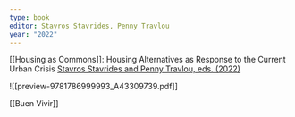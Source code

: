 ```yaml
---
type: book
editor: Stavros Stavrides, Penny Travlou
year: "2022"
---
```

[[Housing as Commons]]: Housing Alternatives as Response to the Current Urban Crisis [Stavros Stavrides and Penny Travlou, eds. (2022)](https://doi.org/10.5040/9781350234543)

![[preview-9781786999993_A43309739.pdf]]

[[Buen Vivir]]